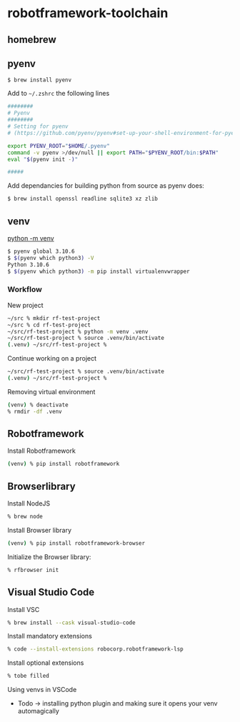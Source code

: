# robotframework-toolchain

## homebrew


## pyenv

``` 
$ brew install pyenv
```

Add to `~/.zshrc` the following lines
``` bash
########
# Pyenv
########
# Setting for pyenv 
# (https://github.com/pyenv/pyenv#set-up-your-shell-environment-for-pyenv) 

export PYENV_ROOT="$HOME/.pyenv"
command -v pyenv >/dev/null || export PATH="$PYENV_ROOT/bin:$PATH"
eval "$(pyenv init -)"

#####
```

Add dependancies for building python from source as pyenv does:
``` bash
$ brew install openssl readline sqlite3 xz zlib
```

## venv

[python -m venv](https://docs.python.org/3/library/venv.html)

``` bash
$ pyenv global 3.10.6
$ $(pyenv which python3) -V
Python 3.10.6
$ $(pyenv which python3) -m pip install virtualenvwrapper
```

### Workflow

New project
``` bash
~/src % mkdir rf-test-project
~/src % cd rf-test-project
~/src/rf-test-project % python -m venv .venv
~/src/rf-test-project % source .venv/bin/activate
(.venv) ~/src/rf-test-project %
``` 

Continue working on a project
``` bash
~/src/rf-test-project % source .venv/bin/activate
(.venv) ~/src/rf-test-project %
```

Removing virtual environment
``` bash
(venv) % deactivate
% rmdir -df .venv
```


## Robotframework
Install Robotframework
``` bash
(venv) % pip install robotframework
```

## Browserlibrary

Install NodeJS
``` bash
% brew node
```

Install Browser library
``` bash
(venv) % pip install robotframework-browser
```

Initialize the Browser library:
``` bash
% rfbrowser init 
```


## Visual Studio Code

Install VSC
``` bash
% brew install --cask visual-studio-code
```

Install mandatory extensions
``` bash
% code --install-extensions robocorp.robotframework-lsp
```

Install optional extensions
``` bash
% tobe filled
```

Using venvs in VSCode
* Todo -> installing python plugin and making sure it opens your venv automagically
